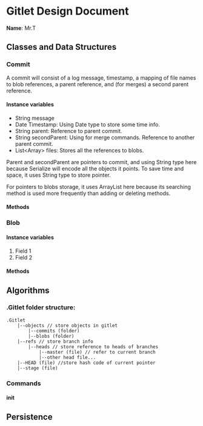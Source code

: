 # Gitlet Design Document

**Name**: Mr.T

## Classes and Data Structures

### Commit

A commit will consist of a log message, timestamp, a mapping of file names to blob references, 
a parent reference, and (for merges) a second parent reference.

#### Instance variables

* String message
* Date Timestamp: Using Date type to store some time info.
* String parent: Reference to parent commit.
* String secondParent: Using for merge commands. Reference to another parent commit.
* List&lt;Array> files: Stores all the references to blobs.

Parent and secondParent are pointers to commit, 
and using String type here because Serialize will encode all the objects it points.
To save time and space, it uses String type to store pointer.

For pointers to blobs storage, it uses ArrayList here because its searching method 
is used more frequently than adding or deleting methods.

#### Methods



### Blob

#### Instance variables

1. Field 1
2. Field 2

#### Methods



## Algorithms

### .Gitlet folder structure:

```agsl
.Gitlet
    |--objects // store objects in gitlet
        |--commits (folder)
        |--blobs (folder)
    |--refs // store branch info
        |--heads // store reference to heads of branches
            |--master (file) // refer to current branch
            |--other head file...
    |--HEAD (file) //store hash code of current pointer
    |--stage (file)
```

### Commands

#### init


## Persistence

